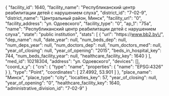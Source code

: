 {
    "facility_id": 1640,
    "facility_name": "Республиканский центр реабилитации детей с нарушением слуха",
    "district_id": "7-02-9",
    "district_name": "Центральный район, Минск",
    "facility_url": "0",
    "facility_address": "ул. Одоевского",
    "facility_type": "0",
    "ap_1": "75а",
    "name": "Республиканский центр реабилитации детей с нарушением слуха",
    "state": "public institution",
    "stats": [
        {
            "url": "https:\/\/www.bb2.by\/",
            "dep_name": null,
            "date_year": null,
            "num_beds_dep": null,
            "num_deps_year": null,
            "num_doctors_dep": null,
            "num_doctors_med": null,
            "year_of_closing": null,
            "year_of_opening": "2015",
            "beds_in_hospital_key": 744,
            "num_beds_facility_year": null,
            "healthcare_facility_key": 1640
        }
    ],
    "med_id": 10218304,
    "address": "ул. Одоевского",
    "devices": [],
    "coord_x_y": {
        "crs": {
            "type": "name",
            "properties": {
                "name": "EPSG:4326"
            }
        },
        "type": "Point",
        "coordinates": [
            27.4992,
            53.901
        ]
    },
    "place_name": "Минск",
    "place_type": "city",
    "localties_key": 57,
    "year_of_closing": null,
    "year_of_opening": "0",
    "healthcare_facility_key": 1640,
    "administrative_division_id": "7-02-9"
}